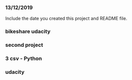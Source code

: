 ### 13/12/2019
Include the date you created this project and README file.

### bikeshare udacity


### second project


### 3 csv - Python


### udacity
